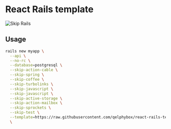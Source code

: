 # React Rails template

![Skip Rails](http://i.imgur.com/lgZwmU2.png)

## Usage

```bash
rails new myapp \
  --api \
  --no-rc \
  --database=postgresql \
  --skip-action-cable \
  --skip-spring \
  --skip-coffee \
  --skip-turbolinks \
  --skip-javascript \
  --skip-javascript \
  --skip-active-storage \
  --skip-action-mailbox \
  --skip-sprockets \
  --skip-test \
  --template=https://raw.githubusercontent.com/qelphybox/react-rails-template/master/template.rb \
  \
```

